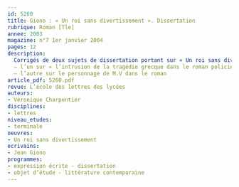 ```yaml
---
id: 5260
title: Giono : « Un roi sans divertissement ». Dissertation
rubrique: Roman [Tle]
annee: 2003
magazine: n°7 1er janvier 2004
pages: 12
description: 
  Corrigés de deux sujets de dissertation portant sur « Un roi sans divertissement », de Jean Giono :
  – l’un sur « l’intrusion de la tragédie grecque dans le roman policier »
  – l’autre sur le personnage de M.V dans le roman
article_pdf: 5260.pdf
revue: L’école des lettres des lycées
auteurs:
- Véronique Charpentier
disciplines:
- lettres
niveau_etudes:
- terminale
oeuvres:
- Un roi sans divertissement
ecrivains:
- Jean Giono
programmes:
- expression écrite - dissertation
- objet d’étude - littérature contemporaine
---
```

